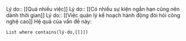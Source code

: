 Lý do:: [[Quá nhiều việc]]
Lý do:: [[Có nhiều sự kiện ngắn hạn cũng nên dành thời gian]]
Lý do:: [[Việc quản lý kế hoạch hành động đòi hỏi công nghệ cao]]
Hệ quả của vấn đề này:
```dataview
List where contains(lý-do,[[]])
```



 